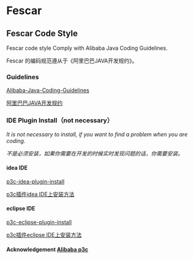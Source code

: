 # Fescar

## Fescar Code Style
Fescar code style Comply with Alibaba Java Coding Guidelines.

Fescar 的编码规范遵从于《阿里巴巴JAVA开发规约》。


### Guidelines
[Alibaba-Java-Coding-Guidelines](https://alibaba.github.io/Alibaba-Java-Coding-Guidelines/) 

[阿里巴巴JAVA开发规约](https://github.com/alibaba/p3c/blob/master/%E9%98%BF%E9%87%8C%E5%B7%B4%E5%B7%B4Java%E5%BC%80%E5%8F%91%E6%89%8B%E5%86%8C%EF%BC%88%E8%AF%A6%E5%B0%BD%E7%89%88%EF%BC%89.pdf)


### IDE Plugin Install（not necessary）

*It is not necessary to install, if you want to find a problem when you are coding.*

*不是必须安装，如果你需要在开发的时候实时发现问题的话，你需要安装。*

#### idea IDE
[p3c-idea-plugin-install](https://github.com/alibaba/p3c/blob/master/idea-plugin/README.md) 

[p3c插件idea IDE上安装方法](https://github.com/alibaba/p3c/blob/master/idea-plugin/README_cn.md)

#### eclipse IDE
[p3c-eclipse-plugin-install](https://github.com/alibaba/p3c/blob/master/eclipse-plugin/README.md)

[p3c插件eclipse IDE上安装方法](https://github.com/alibaba/p3c/blob/master/eclipse-plugin/README_cn.md)

#### Acknowledgement [Alibaba p3c](https://github.com/alibaba/p3c)